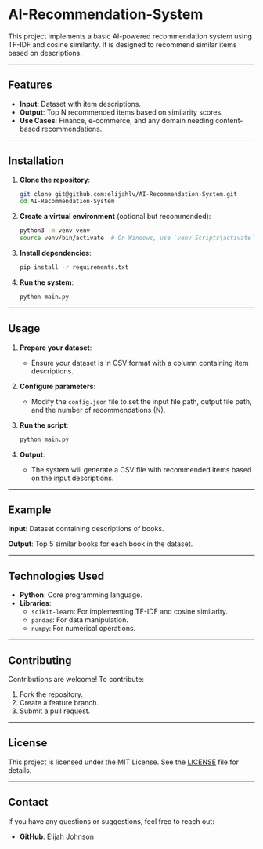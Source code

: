# AI-Recommendation-System

This project implements a basic AI-powered recommendation system using TF-IDF and cosine similarity. It is designed to recommend similar items based on descriptions.

---

## Features

- **Input**: Dataset with item descriptions.
- **Output**: Top N recommended items based on similarity scores.
- **Use Cases**: Finance, e-commerce, and any domain needing content-based recommendations.

---

## Installation

1. **Clone the repository**:
   ```bash
   git clone git@github.com:elijahlv/AI-Recommendation-System.git
   cd AI-Recommendation-System
   ```

2. **Create a virtual environment** (optional but recommended):
   ```bash
   python3 -m venv venv
   source venv/bin/activate  # On Windows, use `venv\Scripts\activate`
   ```

3. **Install dependencies**:
   ```bash
   pip install -r requirements.txt
   ```

4. **Run the system**:
   ```bash
   python main.py
   ```

---

## Usage

1. **Prepare your dataset**:
   - Ensure your dataset is in CSV format with a column containing item descriptions.

2. **Configure parameters**:
   - Modify the `config.json` file to set the input file path, output file path, and the number of recommendations (N).

3. **Run the script**:
   ```bash
   python main.py
   ```

4. **Output**:
   - The system will generate a CSV file with recommended items based on the input descriptions.

---

## Example

**Input**: Dataset containing descriptions of books.

**Output**: Top 5 similar books for each book in the dataset.

---

## Technologies Used

- **Python**: Core programming language.
- **Libraries**:
  - `scikit-learn`: For implementing TF-IDF and cosine similarity.
  - `pandas`: For data manipulation.
  - `numpy`: For numerical operations.

---

## Contributing

Contributions are welcome! To contribute:
1. Fork the repository.
2. Create a feature branch.
3. Submit a pull request.

---

## License

This project is licensed under the MIT License. See the [LICENSE](LICENSE) file for details.

---

## Contact

If you have any questions or suggestions, feel free to reach out:
- **GitHub**: [Elijah Johnson](https://github.com/elijahlv)


